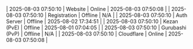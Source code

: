 | 2025-08-03 07:50:10 | Website | Online | 2025-08-03 07:50:08 |
| 2025-08-03 07:50:10 | Registration | Offline | N/A |
| 2025-08-03 07:50:10 | Auth Server | Offline | 2025-08-02 17:34:51 |
| 2025-08-03 07:50:10 | Kezan (PvE) | Offline | 2025-08-01 07:04:05 |
| 2025-08-03 07:50:10 | Gurubashi (PvP) | Offline | N/A |
| 2025-08-03 07:50:10 | Cloudflare | Online | 2025-08-03 07:50:08 |

